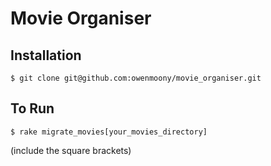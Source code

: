 Movie Organiser
===============

Installation
-----------

    $ git clone git@github.com:owenmoony/movie_organiser.git

To Run
------

    $ rake migrate_movies[your_movies_directory]

(include the square brackets)

